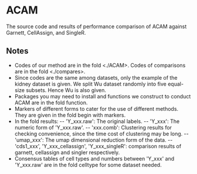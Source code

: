 # ACAM

The source code and results of performance comparison of ACAM against Garnett, CellAssign, and SingleR.

## Notes

- Codes of our method are in the fold <./ACAM>. Codes of comparisons are in the fold <./compares>. 
- Since codes are the same among datasets, only the example of the kidney dataset is given. We split Wu dataset randomly into five equal-size subsets. Hence Wu is also given.
- Packages you may need to install and functions we construct to conduct ACAM are in the fold function.
- Markers of different forms to cater for the use of different methods. They are given in the fold begin with markers.
- In the fold results:
-- 'Y_xxx.raw': The original labels.
-- 'Y_xxx': The numeric form of 'Y_xxx.raw'.
-- 'xxx.comb': Clustering results for checking convenience, since the time cost of clustering may be long.
-- 'umap_xxx': The umap dimensional reduction form of the data.
-- 'cds1_xxx', 'Y_xxx_cellassign', 'Y_xxx_singleR': comparison results of garnett, cellassign and singler respectively.
- Consensus tables of cell types and numbers between 'Y_xxx' and 'Y_xxx.raw' are in the fold celltype for some dataset needed.
